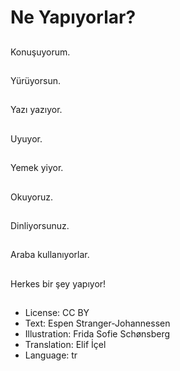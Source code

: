 # Ne Yapıyorlar?

##
Konuşuyorum.

##
Yürüyorsun.

##
Yazı yazıyor.

##
Uyuyor.

##
Yemek yiyor.

##
Okuyoruz.

##
Dinliyorsunuz.

##
Araba kullanıyorlar.

##
Herkes bir şey yapıyor!

##
* License: CC BY
* Text: Espen Stranger-Johannessen
* Illustration: Frida Sofie Schønsberg
* Translation: Elif İçel
* Language: tr
